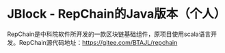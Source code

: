 # JBlock - RepChain的Java版本（个人）

RepChain是中科院软件所开发的一款区块链基础组件，原项目使用scala语言开发。RepChain源代码地址：https://gitee.com/BTAJL/repchain
